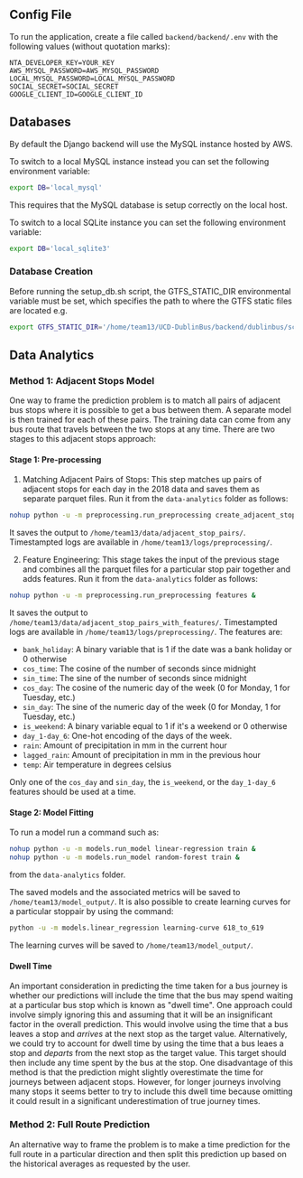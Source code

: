 ## Config File
To run the application, create a file called `backend/backend/.env` with the following values (without quotation marks):
```
NTA_DEVELOPER_KEY=YOUR_KEY
AWS_MYSQL_PASSWORD=AWS_MYSQL_PASSWORD
LOCAL_MYSQL_PASSWORD=LOCAL_MYSQL_PASSWORD
SOCIAL_SECRET=SOCIAL_SECRET
GOOGLE_CLIENT_ID=GOOGLE_CLIENT_ID
```

## Databases
By default the Django backend will use the MySQL instance hosted by AWS. 

To switch to a local MySQL instance instead you can set the following environment variable:
```bash
export DB='local_mysql'
```
This requires that the MySQL database is setup correctly on the local host.

To switch to a local SQLite instance you can set the following environment variable:
```bash
export DB='local_sqlite3'
```

### Database Creation
Before running the setup_db.sh script, the GTFS_STATIC_DIR environmental variable must be set, which specifies the path to where the GTFS static files are located e.g.
```bash
export GTFS_STATIC_DIR='/home/team13/UCD-DublinBus/backend/dublinbus/scripts/gtfs_static'
```

## Data Analytics

### Method 1: Adjacent Stops Model
One way to frame the prediction problem is to match all pairs of adjacent bus stops where it is possible to get a bus between them.
A separate model is then trained for each of these pairs. The training data can come from any bus route that travels between the two stops at any time. There are two stages to this adjacent stops approach:

#### Stage 1: Pre-processing
1. Matching Adjacent Pairs of Stops: This step matches up pairs of adjacent stops
for each day in the 2018 data and saves them as separate parquet files. Run it from the ``data-analytics``
folder as follows:

```bash
nohup python -u -m preprocessing.run_preprocessing create_adjacent_stop_pairs &
```

It saves the output to ``/home/team13/data/adjacent_stop_pairs/``. Timestampted logs are available in
``/home/team13/logs/preprocessing/``.

2. Feature Engineering: This stage takes the input of the previous stage and combines all the
parquet files for a particular stop pair together and adds features. Run it from the ``data-analytics`` folder
as follows:

```bash
nohup python -u -m preprocessing.run_preprocessing features &
```

It saves the output to ``/home/team13/data/adjacent_stop_pairs_with_features/``. Timestampted logs are available in
``/home/team13/logs/preprocessing/``. The features are:
* ``bank_holiday``: A binary variable that is 1 if the date was a bank holiday or 0 otherwise
* ``cos_time``: The cosine of the number of seconds since midnight
* ``sin_time``: The sine of the number of seconds since midnight
* ``cos_day``: The cosine of the numeric day of the week (0 for Monday, 1 for Tuesday, etc.)
* ``sin_day``: The sine of the numeric day of the week (0 for Monday, 1 for Tuesday, etc.)
* ``is_weekend``: A binary variable equal to 1 if it's a weekend or 0 otherwise
* ``day_1-day_6``: One-hot encoding of the days of the week.
* ``rain``: Amount of precipitation in mm in the current hour
* ``lagged_rain``: Amount of precipitation in mm in the previous hour
* ``temp``: Air temperature in degrees celsius

Only one of the ``cos_day`` and ``sin_day``, the ``is_weekend``, or the ``day_1-day_6`` features should be used at a time.

#### Stage 2: Model Fitting
To run a model run a command such as:
```bash
nohup python -u -m models.run_model linear-regression train &
nohup python -u -m models.run_model random-forest train &
```

from the ``data-analytics`` folder. 

The saved models and the associated metrics will be saved to ``/home/team13/model_output/``. It is also possible to create learning curves for a particular stoppair by using the command:
```bash
python -u -m models.linear_regression learning-curve 618_to_619
```

The learning curves will be saved to ``/home/team13/model_output/``.

#### Dwell Time
An important consideration in predicting the time taken for a bus journey is whether our predictions will include the time that the bus may spend waiting at a particular bus stop which is known as "dwell time". One approach could involve simply ignoring this and assuming that it will be an insignificant factor in the overall prediction. This would involve using the time that a bus leaves a stop and _arrives_ at the next stop as the target value. Alternatively, we could try to account for dwell time by using the time that a bus leaes a stop and _departs_ from the next stop as the target value. This target should then include any time spent by the bus at the stop. One disadvantage of this method is that the prediction might slightly overestimate the time for journeys between adjacent stops. However, for longer journeys involving many stops it seems better to try to include this dwell time because omitting it could result in a significant underestimation of true journey times.

### Method 2: Full Route Prediction
An alternative way to frame the problem is to make a time prediction for the full route in a particular direction and then split this
prediction up based on the historical averages as requested by the user.